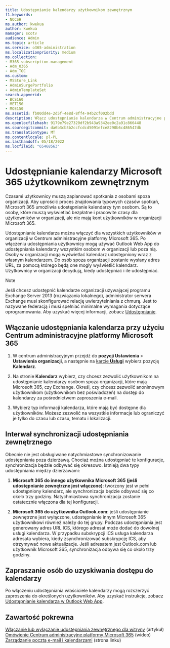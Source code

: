 ```yaml
---
title: Udostępnianie kalendarzy użytkownikom zewnętrznym
f1.keywords:
- NOCSH
ms.author: kwekua
author: kwekua
manager: scotv
audience: Admin
ms.topic: article
ms.service: o365-administration
ms.localizationpriority: medium
ms.collection:
- M365-subscription-management
- Adm_O365
- Adm_TOC
ms.custom:
- MSStore_Link
- AdminSurgePortfolio
- AdminTemplateSet
search.appverid:
- BCS160
- MET150
- MOE150
ms.assetid: fb00dd4e-2d5f-4e8d-8ff4-94b2cf002bdd
description: Włącz udostępnianie kalendarza w Centrum administracyjne platformy Microsoft 365, aby użytkownicy mogli udostępniać swoje kalendarze wszystkim osobom w organizacji lub poza nią.
ms.openlocfilehash: 9179e79e27320df2b943a9342ee0c2a91c866448
ms.sourcegitcommit: da6b3cb3b2ccfcdcd5091efce8290b6c486547db
ms.translationtype: MT
ms.contentlocale: pl-PL
ms.lasthandoff: 05/18/2022
ms.locfileid: "65468563"
---
```

# <a name="share-microsoft-365-calendars-with-external-users"></a>Udostępnianie kalendarzy Microsoft 365 użytkownikom zewnętrznym

Czasami użytkownicy muszą zaplanować spotkania z osobami spoza organizacji. Aby uprościć proces znajdowania typowych czasów spotkań, Microsoft 365 umożliwia udostępnianie kalendarzy tym osobom. Są to osoby, które muszą wyświetlać bezpłatne i pracowite czasy dla użytkowników w organizacji, ale nie mają kont użytkowników w organizacji Microsoft 365.

Udostępnianie kalendarza można włączyć dla wszystkich użytkowników w organizacji w Centrum administracyjne platformy Microsoft 365. Po włączeniu udostępniania użytkownicy mogą używać Outlook Web App do udostępniania kalendarzy wszystkim osobom w organizacji lub poza nią. Osoby w organizacji mogą wyświetlać kalendarz udostępniony wraz z własnym kalendarzem. Do osób spoza organizacji zostanie wysłany adres URL, za pomocą którego będą one mogły wyświetlić kalendarz. Użytkownicy w organizacji decydują, kiedy udostępniać i ile udostępniać.

> [!NOTE]
> Jeśli chcesz udostępnić kalendarze organizacji używającej programu Exchange Server 2013 (rozwiązania lokalnego), administrator serwera Exchange musi skonfigurować relację uwierzytelniania z chmurą. Jest to nazywane federacją i musi spełniać minimalne wymagania dotyczące oprogramowania. Aby uzyskać więcej informacji, zobacz [Udostępnianie](/exchange/sharing-exchange-2013-help).
  
## <a name="enable-calendar-sharing-using-the-microsoft-365-admin-center"></a>Włączanie udostępniania kalendarza przy użyciu Centrum administracyjne platformy Microsoft 365

1. W centrum administracyjnym przejdź do **pozycji Ustawienia** \> **Ustawienia organizacji**, a następnie na <a href="https://go.microsoft.com/fwlink/p/?linkid=2053743" target="_blank">karcie **Usługi**</a> wybierz pozycję **Kalendarz**.
  
3. Na stronie **Kalendarz** wybierz, czy chcesz zezwolić użytkownikom na udostępnianie kalendarzy osobom spoza organizacji, które mają Microsoft 365, czy Exchange. Określ, czy chcesz zezwolić anonimowym użytkownikom (użytkownikom bez poświadczeń) na dostęp do kalendarzy za pośrednictwem zaproszenia e-mail.

4. Wybierz typ informacji kalendarza, które mają być dostępne dla użytkowników. Możesz zezwolić na wszystkie informacje lub ograniczyć je tylko do czasu lub czasu, tematu i lokalizacji.

## <a name="external-sharing-sync-interval"></a>Interwał synchronizacji udostępniania zewnętrznego

Obecnie nie jest obsługiwane natychmiastowe synchronizowanie udostępniania poza dzierżawą. Chociaż można udostępniać te konfiguracje, synchronizacja będzie odbywać się okresowo. Istnieją dwa typy udostępniania między dzierżawami:

1. **Microsoft 365 do innego użytkownika Microsoft 365 (jeśli udostępnianie zewnętrzne jest włączone)**: tworzony jest w pełni udostępniony kalendarz, ale synchronizacja będzie odbywać się co około trzy godziny. Natychmiastowa synchronizacja zostanie ostatecznie włączona dla tej konfiguracji.

2. **Microsoft 365 do użytkownika Outlook.com**: jeśli udostępnianie zewnętrzne jest wyłączone, udostępnianie innym Microsoft 365 użytkownikowi również należy do tej grupy. Podczas udostępniania jest generowany adres URL ICS, którego adresat może dodać do dowolnej usługi kalendarza. W przypadku subskrypcji ICS usługa kalendarza adresata wybiera, kiedy zsynchronizować subskrypcję ICS, aby otrzymywać nowe aktualizacje. Jeśli adresatem jest Outlook.com lub użytkownik Microsoft 365, synchronizacja odbywa się co około trzy godziny.

## <a name="invite-people-to-access-calendars"></a>Zapraszanie osób do uzyskiwania dostępu do kalendarzy

Po włączeniu udostępniania właściciele kalendarzy mogą rozszerzyć zaproszenia do określonych użytkowników. Aby uzyskać instrukcje, zobacz [Udostępnianie kalendarza w Outlook Web App](https://support.microsoft.com/office/7ecef8ae-139c-40d9-bae2-a23977ee58d5).

## <a name="related-content"></a>Zawartość pokrewna

[Włączanie lub wyłączanie udostępniania zewnętrznego dla witryny](/sharepoint/change-external-sharing-site) (artykuł)\
[Omówienie Centrum administracyjne platformy Microsoft 365](../admin-overview/admin-center-overview.md) (wideo)\
[Zarządzanie pocztą e-mail i kalendarzami](/admin) (strona linku)


